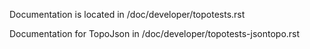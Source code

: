 Documentation is located in /doc/developer/topotests.rst

Documentation for TopoJson in /doc/developer/topotests-jsontopo.rst
